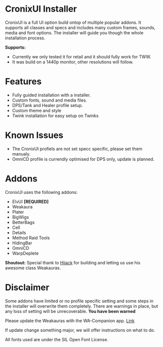 # CronixUI Installer

CronixUI is a full UI option build ontop of multiple popular addons. It supports all classes and specs and includes many custom frames, sounds, media and font options. The installer will guide you though the whole installation process.

**Supports:**

-   Currently we only tested it for retail and it should fully work for TWW.
-   It was build on a 1440p monitor, other resolutions will follow.

# Features

-   Fully guided installation with a installer.
-   Custom fonts, sound and media files.
-   DPS/Tank and Healer profile setup.
-   Custom theme and style
-   Twink installation for easy setup on Twinks

# Known Issues

-   The CronixUI profiels are not set specc specific, please set them manualy.
-   OmniCD profile is currendly optimised for DPS only, update is planned.

# Addons

CronixUI uses the following addons:
-   ElvUI  **[REQUIRED]**
-   Weakaura
-   Plater
-   BigWigs
-   BetterBags
-   Cell
-   Details
-   Method Raid Tools
-   HidingBar
-   OmniCD
-   WarpDeplete

**Shoutout:**
Special thank to [Hijack](https://wago.io/p/iamhijack) for building and letting us use his awesome class Weakauras.

# Disclaimer

Some addons have limited or no profile specific setting and some steps in the installer will overwrite them completely. There are warnings in place, but any loss of setting will be unrecoverable. **You have been warned**

Please update the Weakauras with the WA-Companion app. [Link](https://weakauras.wtf/)

If update change something major, we will offer instructions on what to do.




All fonts used are under the SIL Open Font License. 
